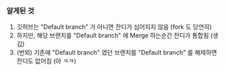 ### 알게된 것 

1. 깃허브는 "Default branch" 가 아니면 잔디가 심어지지 않음 (fork 도 당연히)
2. 하지만, 해당 브랜치를 "Default branch" 에 Merge 하는순간 잔디가 통합됨 (생김)
3. (번외) 기존에 "Default branch" 였던 브랜치를 "Default branch" 를 해제하면 잔디도 없어짐 (아 ㅋㅋ)
